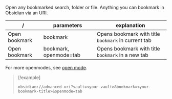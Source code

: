 Open any bookmarked search, folder or file. Anything you can bookmark in Obsidian via an URI.

| /             | parameters             | explanation                   |
| ------------- | ---------------------- | ----------------------------- |
| Open bookmark | bookmark               | Opens bookmark with title `bookmark` in current tab |
| Open bookmark | bookmark, openmode=tab | Opens bookmark with title `bookmark` in a new tab   |

For more openmodes, see [open mode](Navigation%20Parameters.md#open-mode).


> [!example]
> ```uri
> obsidian://advanced-uri?vault=<your-vault>&bookmark=<your-bookmark-title>&openmode=tab
> ```
